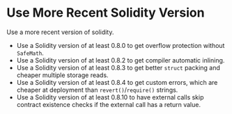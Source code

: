 # Use More Recent Solidity Version

Use a more recent version of solidity.

- Use a Solidity version of at least 0.8.0 to get overflow protection without `SafeMath`.
- Use a Solidity version of at least 0.8.2 to get compiler automatic inlining.
- Use a Solidity version of at least 0.8.3 to get better `struct` packing and cheaper multiple storage reads.
- Use a Solidity version of at least 0.8.4 to get custom errors, which are cheaper at deployment than `revert()`/`require()` strings.
- Use a Solidity version of at least 0.8.10 to have external calls skip contract existence checks if the external call has a return value.
